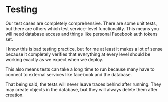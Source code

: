 # Testing

Our test cases are completely comprehensive. There are some unit tests, but
there are others which test service-level functionality. This means you will
need database access and things like personal Facebook auth tokens set.

I know this is bad testing practice, but for me at least it makes a lot of
sense because it completely verifies that everything at every level should
be working exactly as we expect when we deploy.

This also means tests can take a long time to run because many have to
connect to external services like facebook and the database.

That being said, the tests will never leave traces behind after running.
They may create objects in the database, but they will always delete them
after creation.
